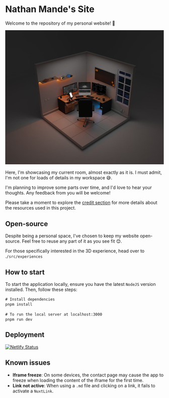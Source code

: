 # Nathan Mande's Site

Welcome to the repository of my personal website! 🚀

![screenshot](./src/public/imgs/screenshot.png)

Here, I'm showcasing my current room, almost exactly as it is. I must admit, I'm not one for loads of details in my workspace 😅.

I'm planning to improve some parts over time, and I'd love to hear your thoughts. Any feedback from you will be welcome!

Please take a moment to explore the [credit section](./src/content/notes/credits.md) for more details about the resources used in this project.

## Open-source

Despite being a personal space, I've chosen to keep my website open-source. Feel free to reuse any part of it as you see fit 😊.

For those specifically interested in the 3D experience, head over to .`/src/experiences`

## How to start

To start the application locally, ensure you have the latest `NodeJS` version installed. Then, follow these steps:

```shell
# Install dependencies
pnpm install

# To run the local server at localhost:3000
pnpm run dev
```

## Deployment

[![Netlify Status](https://api.netlify.com/api/v1/badges/fcb9f79b-e19d-459f-8581-ace1d0fd96da/deploy-status)](https://app.netlify.com/sites/nathan-mande/deploys)

## Known issues

- **Iframe freeze**: On some devices, the contact page may cause the app to freeze when loading the content of the iframe for the first time.
- **Link not active**: When using a `.md` file and clicking on a link, it fails to activate a `NuxtLink`.
